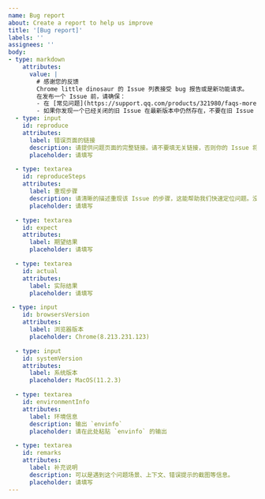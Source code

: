 ```yaml
---
name: Bug report
about: Create a report to help us improve
title: '[Bug report]'
labels: ''
assignees: ''
body:
- type: markdown
    attributes:
      value: |
        # 感谢您的反馈
        Chrome little dinosaur 的 Issue 列表接受 bug 报告或是新功能请求。
        在发布一个 Issue 前，请确保：
        - 在 [常见问题](https://support.qq.com/products/321980/faqs-more/)、[更新日志](https://github.com/jiazengp/chrome-little-dinosaur/blob/main/CHANGELOG.md) 和 [旧Issue列表](https://github.com/jiazengp/chrome-little-dinosaur/issues?q=is%3Aissue) 中搜索过你的问题。（你的问题可能已有人提出，也可能已在最新版本中被修正）
        - 如果你发现一个已经关闭的旧 Issue 在最新版本中仍然存在，不要在旧 Issue 下面留言，请建一个新的 issue。
  - type: input
    id: reproduce
    attributes:
      label: 错误页面的链接
      description: 请提供问题页面的完整链接。请不要填无关链接，否则你的 Issue 将被关闭。
      placeholder: 请填写

  - type: textarea
    id: reproduceSteps
    attributes:
      label: 重现步骤
      description: 请清晰的描述重现该 Issue 的步骤，这能帮助我们快速定位问题。没有清晰重现步骤将不会被修复，标有 'need reproduction' 的 Issue 在 7 天内不提供相关步骤，将被关闭。
      placeholder: 请填写

  - type: textarea
    id: expect
    attributes:
      label: 期望结果
      placeholder: 请填写

  - type: textarea
    id: actual
    attributes:
      label: 实际结果
      placeholder: 请填写

 - type: input
    id: browsersVersion
    attributes:
      label: 浏览器版本
      placeholder: Chrome(8.213.231.123)

  - type: input
    id: systemVersion
    attributes:
      label: 系统版本
      placeholder: MacOS(11.2.3)

  - type: textarea
    id: environmentInfo
    attributes:
      label: 环境信息
      description: 输出 `envinfo`
      placeholder: 请在此处粘贴 `envinfo` 的输出

  - type: textarea
    id: remarks
    attributes:
      label: 补充说明
      description: 可以是遇到这个问题场景、上下文、错误提示的截图等信息。
      placeholder: 请填写
---
```



